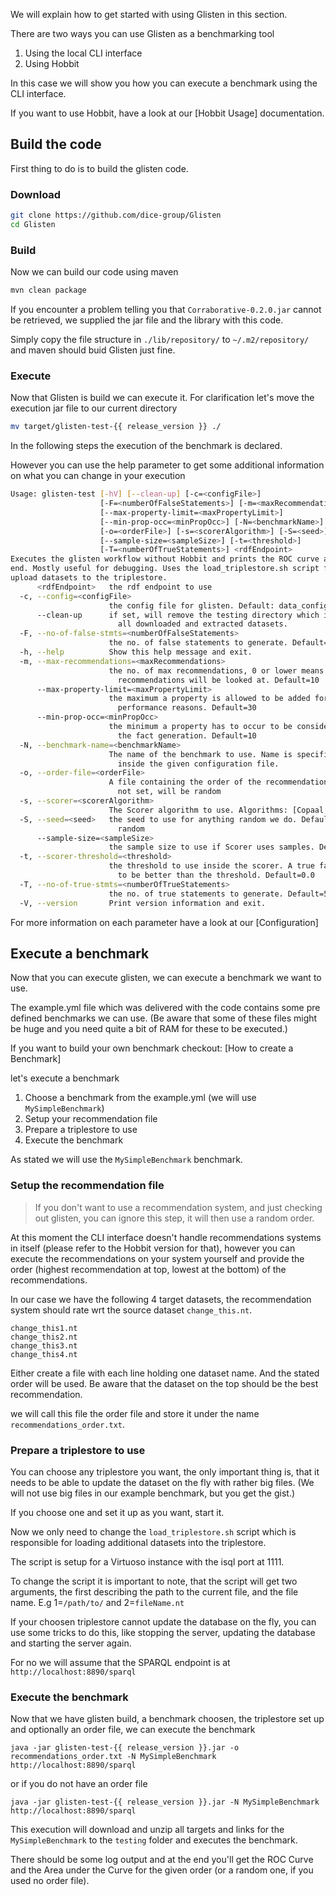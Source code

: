 We will explain how to get started with using Glisten in this section.

There are two ways you can use Glisten as a benchmarking tool

1. Using the local CLI interface
2. Using Hobbit


In this case we will show you how you can execute a benchmark using the CLI interface.

If you want to use Hobbit, have a look at our [Hobbit Usage] documentation.

## Build the code

First thing to do is to build the glisten code.

### Download

```bash
git clone https://github.com/dice-group/Glisten
cd Glisten
```

### Build

Now we can build our code using maven

```bash
mvn clean package
```

If you encounter a problem telling you that `Corraborative-0.2.0.jar` cannot be retrieved, we supplied the jar file and the library with this code. 

Simply copy the file structure in `./lib/repository/` to `~/.m2/repository/` and maven should buid Glisten just fine.

### Execute

Now that Glisten is build we can execute it. 
For clarification let's move the execution jar file to our current directory

```bash
mv target/glisten-test-{{ release_version }} ./
```

In the following steps the execution of the benchmark is declared. 

However you can use the help parameter to get some additional information on what you can change in your execution

```bash
Usage: glisten-test [-hV] [--clean-up] [-c=<configFile>]
                    [-F=<numberOfFalseStatements>] [-m=<maxRecommendations>]
                    [--max-property-limit=<maxPropertyLimit>]
                    [--min-prop-occ=<minPropOcc>] [-N=<benchmarkName>]
                    [-o=<orderFile>] [-s=<scorerAlgorithm>] [-S=<seed>]
                    [--sample-size=<sampleSize>] [-t=<threshold>]
                    [-T=<numberOfTrueStatements>] <rdfEndpoint>
Executes the glisten workflow without Hobbit and prints the ROC curve at the
end. Mostly useful for debugging. Uses the load_triplestore.sh script file to
upload datasets to the triplestore.
      <rdfEndpoint>   the rdf endpoint to use
  -c, --config=<configFile>
                      the config file for glisten. Default: data_config.yml
      --clean-up      if set, will remove the testing directory which includes
                        all downloaded and extracted datasets.
  -F, --no-of-false-stmts=<numberOfFalseStatements>
                      the no. of false statements to generate. Default=5
  -h, --help          Show this help message and exit.
  -m, --max-recommendations=<maxRecommendations>
                      the no. of max recommendations, 0 or lower means that all
                        recommendations will be looked at. Default=10
      --max-property-limit=<maxPropertyLimit>
                      the maximum a property is allowed to be added for
                        performance reasons. Default=30
      --min-prop-occ=<minPropOcc>
                      the minimum a property has to occur to be considered for
                        the fact generation. Default=10
  -N, --benchmark-name=<benchmarkName>
                      The name of the benchmark to use. Name is specified
                        inside the given configuration file.
  -o, --order-file=<orderFile>
                      A file containing the order of the recommendations, if
                        not set, will be random
  -s, --scorer=<scorerAlgorithm>
                      The Scorer algorithm to use. Algorithms: [Copaal, SampleCopaal, Copaal_RootMeanSquare, SampleCopaal_RootMeanSquare, Copaal_AvgScore, SampleCopaal_AvgScore]
  -S, --seed=<seed>   the seed to use for anything random we do. Default is
                        random
      --sample-size=<sampleSize>
                      the sample size to use if Scorer uses samples. Default=30
  -t, --scorer-threshold=<threshold>
                      the threshold to use inside the scorer. A true fact needs
                        to be better than the threshold. Default=0.0
  -T, --no-of-true-stmts=<numberOfTrueStatements>
                      the no. of true statements to generate. Default=5
  -V, --version       Print version information and exit.
```

For more information on each parameter have a look at our [Configuration]




## Execute a benchmark

Now that you can execute glisten, we can execute a benchmark we want to use. 

The example.yml file which was delivered with the code contains some pre defined benchmarks we can use. 
(Be aware that some of these files might be huge and you need quite a bit of RAM for these to be executed.)


If you want to build your own benchmark checkout: [How to create a Benchmark]


let's execute a benchmark

1. Choose a benchmark from the example.yml (we will use `MySimpleBenchmark`)
2. Setup your recommendation file 
3. Prepare a triplestore to use
4. Execute the benchmark

As stated we will use the `MySimpleBenchmark` benchmark.

### Setup the recommendation file


> If you don't want to use a recommendation system, and just checking out glisten, you can ignore this step, it will then use a random order.


At this moment the CLI interface doesn't handle recommendations systems in itself (please refer to the Hobbit version for that), however you can execute the recommendations
on your system yourself and provide the order (highest recommendation at top, lowest at the bottom) of the recommendations.

In our case we have the following 4 target datasets, the recommendation system should rate wrt the source dataset `change_this.nt`.

```
change_this1.nt
change_this2.nt
change_this3.nt
change_this4.nt
``` 

Either create a file with each line holding one dataset name. 
And the stated order will be used. 
Be aware that the dataset on the top should be the best recommendation. 

we will call this file the order file and store it under the name `recommendations_order.txt`.


### Prepare a triplestore to use

You can choose any triplestore you want, the only important thing is, that it needs to be able to update the dataset on the fly with rather big files. 
(We will not use big files in our example benchmark, but you get the gist.)

If you choose one and set it up as you want, start it. 

Now we only need to change the `load_triplestore.sh`  script which is responsible for loading additional datasets into the triplestore. 

The script is setup for a Virtuoso instance with the isql port at 1111.


To change the script it is important to note, that the script will get two arguments, the first describing the path to the current file, and the file name.
E.g 1=`/path/to/` and 2=`fileName.nt`

If your choosen triplestore cannot update the database on the fly, you can use some tricks to do this, like stopping the server, updating the database and starting the server again. 

For no we will assume that the SPARQL endpoint is at `http://localhost:8890/sparql` 


### Execute the benchmark


Now that we have glisten build, a benchmark choosen, the triplestore set up and optionally an order file, we can execute the benchmark

```
java -jar glisten-test-{{ release_version }}.jar -o recommendations_order.txt -N MySimpleBenchmark http://localhost:8890/sparql
```

or if you do not have an order file

```
java -jar glisten-test-{{ release_version }}.jar -N MySimpleBenchmark http://localhost:8890/sparql
```


This execution will download and unzip all targets and links for the `MySimpleBenchmark` to the `testing` folder and executes the benchmark. 

There should be some log output and at the end you'll get the ROC Curve and the Area under the Curve for the given order (or a random one, if you used no order file). 